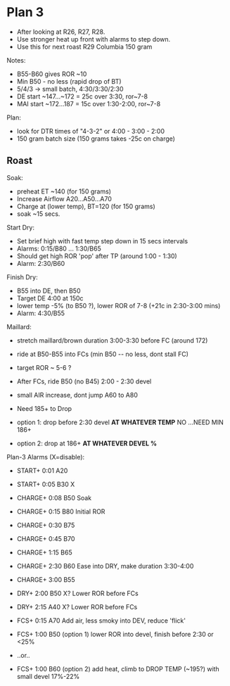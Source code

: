 
# Plan 3

 - After looking at R26, R27, R28.
 - Use stronger heat up front with alarms to step down.
 - Use this for next roast R29 Columbia 150 gram

Notes:
 - B55-B60 gives ROR ~10
 - Min B50 - no less (rapid drop of BT)
 - 5/4/3 -> small batch, 4:30/3:30/2:30
 - DE start ~147...~172 = 25c over 3:30, ror~7-8
 - MAI start ~172...187 = 15c over 1:30-2:00, ror~7-8

Plan:
 - look for DTR times of "4-3-2" or 4:00 - 3:00 - 2:00
 - 150 gram batch size (150 grams takes -25c on charge)

## Roast

Soak:
 - preheat ET ~140  (for 150 grams)
 - Increase Airflow A20...A50...A70
 - Charge at (lower temp), BT=120  (for 150 grams)
 - soak ~15 secs.

Start Dry:
 - Set brief high with fast temp step down in 15 secs intervals
 - Alarms: 0:15/B80 ... 1:30/B65
 - Should get high ROR 'pop' after TP (around 1:00 - 1:30)
 - Alarm: 2:30/B60

Finish Dry:
 - B55 into DE, then B50
 - Target DE 4:00 at 150c
 - lower temp -5% (to B50 ?), lower ROR of 7-8 (+21c in 2:30-3:00 mins)
 - Alarm: 4:30/B55

Maillard:
 - stretch maillard/brown duration 3:00-3:30 before FC (around 172)
 - ride at B50-B55 into FCs (min B50 -- no less, dont stall FC)
 - target ROR ~ 5-6 ?
 - After FCs, ride B50 (no B45) 2:00 - 2:30 devel
 - small AIR increase, dont jump A60 to A80

 - Need 185+ to Drop
 - option 1: drop before 2:30 devel **AT WHATEVER TEMP** NO ...NEED MIN 186+
 - option 2: drop at 186+  **AT WHATEVER DEVEL %**

Plan-3 Alarms (X=disable):
 - START+  0:01 A20
 - START+  0:05 B30  X

 - CHARGE+ 0:08 B50  Soak
 - CHARGE+ 0:15 B80  Initial ROR
 - CHARGE+ 0:30 B75
 - CHARGE+ 0:45 B70
 - CHARGE+ 1:15 B65

 - CHARGE+ 2:30 B60  Ease into DRY, make duration 3:30-4:00
 - CHARGE+ 3:00 B55

 - DRY+    2:00 B50  X?     Lower ROR before FCs
 - DRY+    2:15 A40  X?     Lower ROR before FCs

 - FCS+    0:15 A70  Add air, less smoky into DEV, reduce 'flick'

 - FCS+    1:00 B50  (option 1) lower ROR into devel, finish before 2:30 or <25%
 - ..or..
 - FCS+    1:00 B60  (option 2) add heat, climb to DROP TEMP (~195?) with small devel 17%-22%

